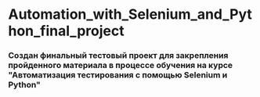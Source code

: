 # Automation_with_Selenium_and_Python_final_project
### Создан финальный тестовый проект для закрепления пройденного материала в процессе обучения на курсе "Автоматизация тестирования с помощью Selenium и Python"